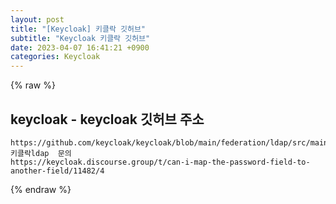 ```yaml
---  
layout: post  
title: "[Keycloak] 키클락 깃허브"  
subtitle: "Keycloak 키클락 깃허브"  
date: 2023-04-07 16:41:21 +0900  
categories: Keycloak  
---  
```

{% raw %}  
## keycloak - keycloak 깃허브 주소  
  
	https://github.com/keycloak/keycloak/blob/main/federation/ldap/src/main/java/org/keycloak/storage/ldap/LDAPConfig.java  
	키클락ldap  문의  
	https://keycloak.discourse.group/t/can-i-map-the-password-field-to-another-field/11482/4  
{% endraw %}